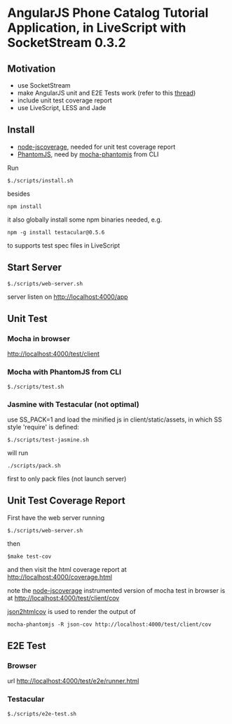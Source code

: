 # AngularJS Phone Catalog Tutorial Application, in LiveScript with SocketStream 0.3.2

## Motivation
- use SocketStream
- make AngularJS unit and E2E Tests work (refer to this [thread](https://groups.google.com/d/topic/socketstream/jDDCkQJpsDM/discussion))
- include unit test coverage report
- use LiveScript, LESS and Jade

## Install
- [node-jscoverage](https://github.com/visionmedia/node-jscoverage), needed for unit test coverage report
- [PhantomJS](http://phantomjs.org/), need by [mocha-phantomjs]( https://github.com/metaskills/mocha-phantomjs) from CLI


Run

    $./scripts/install.sh
besides

    npm install

it also globally install some npm binaries needed, e.g.

    npm -g install testacular@0.5.6
to supports test spec files in LiveScript

## Start Server
    $./scripts/web-server.sh
server listen on [http://localhost:4000/app](http://localhost:4000/app)

## Unit Test

### Mocha in browser
[http://localhost:4000/test/client](http://localhost:4000/test/client)

### Mocha with PhantomJS from CLI
    $./scripts/test.sh 

### Jasmine with Testacular (not optimal)
use SS\_PACK=1 and load the minified js in client/static/assets, in which SS style 'require' is defined:

    $./scripts/test-jasmine.sh 
will run 

    ./scripts/pack.sh

first to only pack files (not launch server)
## Unit Test Coverage Report
First have the web server running

    $./scripts/web-server.sh
then

    $make test-cov

and then visit the html coverage report at [http://localhost:4000/coverage.html](http://localhost:4000/coverage.html)

note the [node-jscoverage](https://github.com/visionmedia/node-jscoverage) instrumented version of mocha test in browser is at [http://localhost:4000/test/client/cov](http://localhost:4000/test/client/cov)

[json2htmlcov](https://github.com/yiwang/json2htmlcov) is used to render the output of

    mocha-phantomjs -R json-cov http://localhost:4000/test/client/cov

## E2E Test
### Browser
url [http://localhost:4000/test/e2e/runner.html](http://localhost:4000/test/e2e/runner.html)

### Testacular
    $./scripts/e2e-test.sh 


